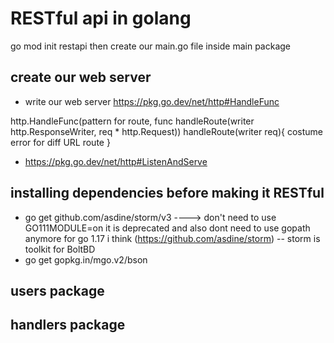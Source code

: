 # RESTful api in golang

go mod init restapi
then create our main.go file inside main package

## create our web server

- write our web server
  https://pkg.go.dev/net/http#HandleFunc

http.HandleFunc(pattern for route, func handleRoute(writer http.ResponseWriter, req \* http.Request))
handleRoute(writer req){
costume error for diff URL route
}

- https://pkg.go.dev/net/http#ListenAndServe

## installing dependencies before making it RESTful

- go get github.com/asdine/storm/v3 ----> don't need to use GO111MODULE=on it is deprecated and also dont need to use gopath anymore for go 1.17 i think (https://github.com/asdine/storm)
  -- storm is toolkit for BoltBD
- go get gopkg.in/mgo.v2/bson

## users package

## handlers package
